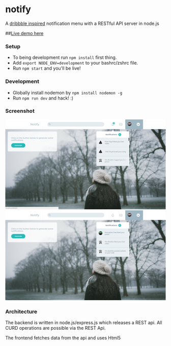 # notify
  A [dribbble inspired](https://dribbble.com/shots/1463784-Notifications-Dropdown) notification menu with a RESTful API server in node.js
  
##[Live demo here](https://agile-springs-96399.herokuapp.com/)

### Setup

* To being development run `npm install` first thing.
* Add `export NODE_ENV=development` to your bashrc/zshrc file.
* Run `npm start` and you'll be live!

### Development

* Globally install nodemon by `npm install nodemon -g`
* Run `npm run dev` and hack! :)

### Screenshot
![](screenshots/1.png?raw=true)
![](screenshots/2.png?raw=true)

### Architecture
The backend is written in node.js/express.js which releases a REST api.
All CURD operations are possible via the REST Api.

The frontend fetches data from the api and uses Html5 <template> tags for
templating the newly generated notifications.
